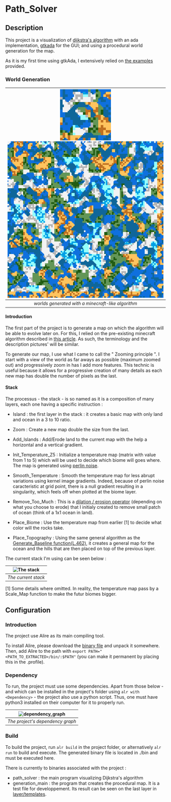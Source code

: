 # Path\_Solver

## Description

This project is a visualization of
[dijkstra's algorithm](https://en.wikipedia.org/wiki/Dijkstra%27s_algorithm)
with an ada implementation, [gtkada](https://github.com/AdaCore/gtkada) for the GUI; and using a procedural world generation for the map.

As it is my first time using gtkAda, I extensively relied on
[the examples](https://github.com/AdaCore/gtkada/tree/master/testgtk) provided.

### World Generation

| ![The world](./doc/Layer_6_160.png)     ![The world](./doc/Layer_6_800.png) |
|:--:|
| *worlds generated with a minecraft-like algorithm* |

#### Introduction

The first part of the project is to generate a map on which the algorithm will be able to evolve later on.
For this, I relied on the pre-existing minecraft algorithm described in [this article](https://www.alanzucconi.com/2022/06/05/minecraft-world-generation/). As such, the terminology and the description pictures' will be similar.

To generate our map, I use what I came to call the " Zooming principle ". I start with a view of the world as far aways as possible (maximum zoomed out) and progressively zoom in has I add more features. This technic is useful because it allows for a progressive creation of many details as each new map has double the number of pixels as the last.

#### Stack

The processus - the stack - is so named as it is a composition of many layers, each one having a specific instruction :

- Island : the first layer in the stack : it creates a basic map with only land and ocean in a 3 to 10 ratio.

- Zoom : Create a new map double the size from the last.

- Add_Islands : Add/Erode land to the current map with the help a horizontal and a vertical gradient.

- Init_Temperature_Z5 : Initialize a temperature map (matrix with value from 1 to 5) which will be used to decide which biome will goes where.
The map is generated using [perlin noise](https://en.wikipedia.org/wiki/Perlin_noise).

- Smooth_Temperature : Smooth the temperature map for less abrupt variations using kernel image gradients. Indeed, because of perlin noise caracteristic
at grid point, there is a null gradient resulting in a singularity, which feels off when plotted at the biome layer.

- Remove_Too_Much : This is a [dilation / erosion operator](https://en.wikipedia.org/wiki/Mathematical_morphology#Basic_operators) (depending on what you choose to erode) that I initialy created to remove small patch of ocean (think of a 1x1 ocean in land).

- Place_Biome : Use the temperature map from earlier [1] to decide what color will the rocks take.

- Place_Topography : Using the same general algorithm as the [Generate_Baseline function(L.462)](./src/model/generation/generation.adb), it creates a general map
for the ocean and the hills that are then placed on top of the previous layer.

The current stack I'm using can be seen below :

| ![The stack](./doc/stack.jpg) |
|:--:|
| *The current stack* |

[1] Some details where omitted. In reality, the temperature map pass by a Scale_Map function to make the futur biomes bigger.

## Configuration

### Introduction

The project use Alire as its main compiling tool.

To install Alire, please download the [binary file](https://alire.ada.dev/) and unpack it somewhere. Then, add Alire to the path with
```export PATH="<PATH_TO_EXTRACTED>/bin/:$PATH"``` (you can make it permanent by placing this in the .profile).

### Dependency

To run, the project must use some dependencies. Apart from those below - and which can be installed in the project's folder using ```alr with <Dependency>``` - the project also use a python script. Thus, one must have python3 installed on their computer for it to properly run.

| ![dependency_graph](./doc/dependency_graph.jpg) |
|:--:|
| *The project's dependency graph* |

### Build

To build the project, run ```alr build``` in the project folder, or
alternatively ```alr run``` to build and execute. The generated binary file is located in ./bin and must be executed here.

There is currently to binaries associated with the project :
- path_solver : the main program visualizing Dijkstra's algorithm
- generation_main : the program that creates the procedural map. It is a test file for developpement. Its result can be seen on the last layer in [layer/templates](./layer_templates/).




